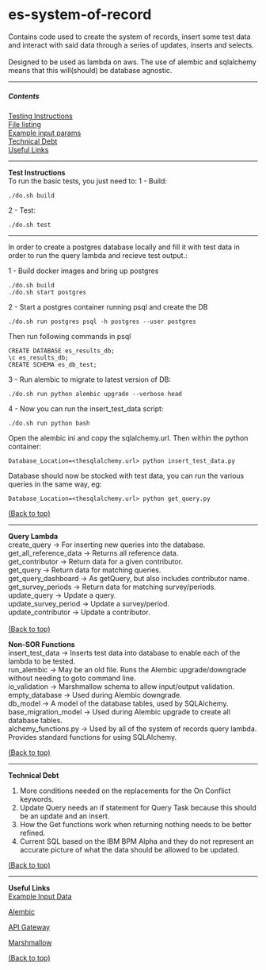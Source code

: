 # es-system-of-record 

<a id='top'>

Contains code used to create the system of records, insert some test data and interact 
with said data through a series of updates, inserts and selects.<br><br>
Designed to be used as lambda on aws. The use of alembic and sqlalchemy means that this
 will(should) be database agnostic.
<hr>

##### Contents
[Testing Instructions](#test)<br>
[File listing](#files)<br>
[Example input params](#input)<br>
[Technical Debt](#td)<br>
[Useful Links](#links)<br>


<hr>

**Test Instructions** <br>
<a id='test'>
To run the basic tests, you just need to:
1 - Build:

```
./do.sh build
```
2 - Test:

```
./do.sh test
```
<hr>
In order to create a postgres database locally and fill it with test data in order to 
run the query lambda and recieve test output.:


1 - Build docker images and bring up postgres
```
./do.sh build
./do.sh start postgres
```
2 - Start a postgres container running psql and create the DB
```
./do.sh run postgres psql -h postgres --user postgres
```
Then run following commands in psql
```
CREATE DATABASE es_results_db;
\c es_results_db;
CREATE SCHEMA es_db_test;
```
3 - Run alembic to migrate to latest version of DB:
```
./do.sh run python alembic upgrade --verbose head
```
4 - Now you can run the insert_test_data script:
```buildoutcfg
./do.sh run python bash
```
Open the alembic ini and copy the sqlalchemy.url.
Then within the python container:
```
Database_Location=<thesqlalchemy.url> python insert_test_data.py
```
Database should now be stocked with test data, you can run the various queries in the 
same way, eg:
```
Database_Location=<thesqlalchemy.url> python get_query.py
```
[(Back to top)](#top)
<hr>
<a id='files'>

**Query Lambda** <br>
create_query -> For inserting new queries into the database.<br>
get_all_reference_data -> Returns all reference data.<br>
get_contributor -> Return data for a given contributor.<br>
get_query -> Return data for matching queries.<br>
get_query_dashboard -> As getQuery, but also includes contributor name.<br>
get_survey_periods -> Return data for matching survey/periods.<br>
update_query -> Update a query.<br>
update_survey_period -> Update a survey/period.<br>
update_contributor -> Update a contributor.<br>
<br>
[(Back to top)](#top)

**Non-SOR Functions**<br>
insert_test_data -> Inserts test data into database to enable each of the lambda to be 
tested.<br>
run_alembic -> May be an old file. Runs the Alembic upgrade/downgrade without needing 
to goto command line.<br>
io_validation -> Marshmallow schema to allow input/output validation.<br>
empty_database -> Used during Alembic downgrade.<br>
db_model -> A model of the database tables, used by SQLAlchemy.<br>
base_migration_model -> Used during Alembic upgrade to create all database tables.<br>
alchemy_functions.py -> Used by all of the system of records query lambda. Provides 
standard functions for using SQLAlchemy.<br>

[(Back to top)](#top)

<hr>

**Technical Debt** <a id='td'>
1) More conditions needed on the replacements for the On Conflict keywords.
2) Update Query needs an if statement for Query Task because this should be an update and an insert.
3) How the Get functions work when returning nothing needs to be better refined.
4) Current SQL based on the IBM BPM Alpha and they do not represent an accurate picture of what the data should be allowed to be updated.

[(Back to top)](#top)

<hr>

**Useful Links** <a id='links'>
<br>
[Example Input Data](./ExampleInput.md)

[Alembic](https://collaborate2.ons.gov.uk/confluence/pages/viewpage.action?spaceKey=ESD&title=Alembic+Migrations) 

[API Gateway](https://collaborate2.ons.gov.uk/confluence/display/ESD/AWS+API+Gateway)

[Marshmallow](https://collaborate2.ons.gov.uk/confluence/display/ESD/Marshmallow)

[(Back to top)](#top)
